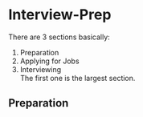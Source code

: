 # Interview-Prep

There are 3 sections basically:
1. Preparation  
2. Applying for Jobs  
3. Interviewing  
The first one is the largest section.

## Preparation